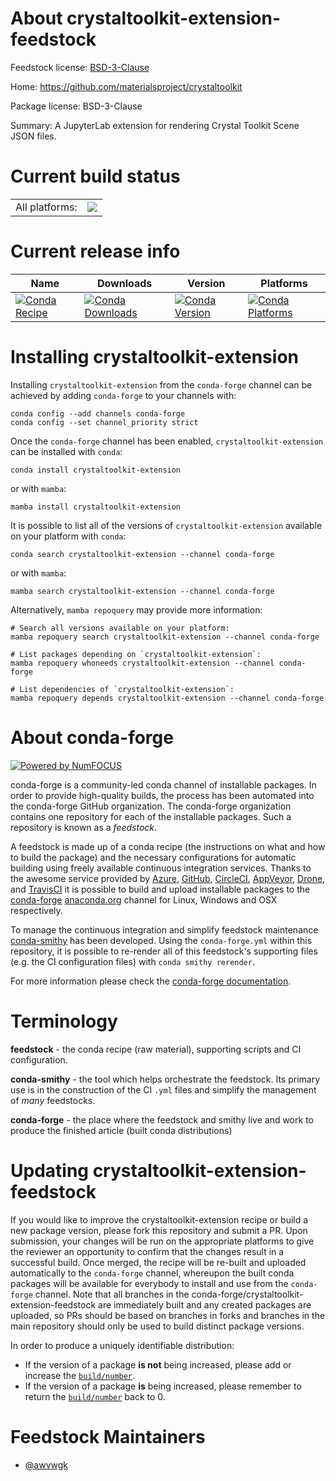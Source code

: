 About crystaltoolkit-extension-feedstock
========================================

Feedstock license: [BSD-3-Clause](https://github.com/conda-forge/crystaltoolkit-extension-feedstock/blob/main/LICENSE.txt)

Home: https://github.com/materialsproject/crystaltoolkit

Package license: BSD-3-Clause

Summary: A JupyterLab extension for rendering Crystal Toolkit Scene JSON files.

Current build status
====================


<table><tr><td>All platforms:</td>
    <td>
      <a href="https://dev.azure.com/conda-forge/feedstock-builds/_build/latest?definitionId=22291&branchName=main">
        <img src="https://dev.azure.com/conda-forge/feedstock-builds/_apis/build/status/crystaltoolkit-extension-feedstock?branchName=main">
      </a>
    </td>
  </tr>
</table>

Current release info
====================

| Name | Downloads | Version | Platforms |
| --- | --- | --- | --- |
| [![Conda Recipe](https://img.shields.io/badge/recipe-crystaltoolkit--extension-green.svg)](https://anaconda.org/conda-forge/crystaltoolkit-extension) | [![Conda Downloads](https://img.shields.io/conda/dn/conda-forge/crystaltoolkit-extension.svg)](https://anaconda.org/conda-forge/crystaltoolkit-extension) | [![Conda Version](https://img.shields.io/conda/vn/conda-forge/crystaltoolkit-extension.svg)](https://anaconda.org/conda-forge/crystaltoolkit-extension) | [![Conda Platforms](https://img.shields.io/conda/pn/conda-forge/crystaltoolkit-extension.svg)](https://anaconda.org/conda-forge/crystaltoolkit-extension) |

Installing crystaltoolkit-extension
===================================

Installing `crystaltoolkit-extension` from the `conda-forge` channel can be achieved by adding `conda-forge` to your channels with:

```
conda config --add channels conda-forge
conda config --set channel_priority strict
```

Once the `conda-forge` channel has been enabled, `crystaltoolkit-extension` can be installed with `conda`:

```
conda install crystaltoolkit-extension
```

or with `mamba`:

```
mamba install crystaltoolkit-extension
```

It is possible to list all of the versions of `crystaltoolkit-extension` available on your platform with `conda`:

```
conda search crystaltoolkit-extension --channel conda-forge
```

or with `mamba`:

```
mamba search crystaltoolkit-extension --channel conda-forge
```

Alternatively, `mamba repoquery` may provide more information:

```
# Search all versions available on your platform:
mamba repoquery search crystaltoolkit-extension --channel conda-forge

# List packages depending on `crystaltoolkit-extension`:
mamba repoquery whoneeds crystaltoolkit-extension --channel conda-forge

# List dependencies of `crystaltoolkit-extension`:
mamba repoquery depends crystaltoolkit-extension --channel conda-forge
```


About conda-forge
=================

[![Powered by
NumFOCUS](https://img.shields.io/badge/powered%20by-NumFOCUS-orange.svg?style=flat&colorA=E1523D&colorB=007D8A)](https://numfocus.org)

conda-forge is a community-led conda channel of installable packages.
In order to provide high-quality builds, the process has been automated into the
conda-forge GitHub organization. The conda-forge organization contains one repository
for each of the installable packages. Such a repository is known as a *feedstock*.

A feedstock is made up of a conda recipe (the instructions on what and how to build
the package) and the necessary configurations for automatic building using freely
available continuous integration services. Thanks to the awesome service provided by
[Azure](https://azure.microsoft.com/en-us/services/devops/), [GitHub](https://github.com/),
[CircleCI](https://circleci.com/), [AppVeyor](https://www.appveyor.com/),
[Drone](https://cloud.drone.io/welcome), and [TravisCI](https://travis-ci.com/)
it is possible to build and upload installable packages to the
[conda-forge](https://anaconda.org/conda-forge) [anaconda.org](https://anaconda.org/)
channel for Linux, Windows and OSX respectively.

To manage the continuous integration and simplify feedstock maintenance
[conda-smithy](https://github.com/conda-forge/conda-smithy) has been developed.
Using the ``conda-forge.yml`` within this repository, it is possible to re-render all of
this feedstock's supporting files (e.g. the CI configuration files) with ``conda smithy rerender``.

For more information please check the [conda-forge documentation](https://conda-forge.org/docs/).

Terminology
===========

**feedstock** - the conda recipe (raw material), supporting scripts and CI configuration.

**conda-smithy** - the tool which helps orchestrate the feedstock.
                   Its primary use is in the construction of the CI ``.yml`` files
                   and simplify the management of *many* feedstocks.

**conda-forge** - the place where the feedstock and smithy live and work to
                  produce the finished article (built conda distributions)


Updating crystaltoolkit-extension-feedstock
===========================================

If you would like to improve the crystaltoolkit-extension recipe or build a new
package version, please fork this repository and submit a PR. Upon submission,
your changes will be run on the appropriate platforms to give the reviewer an
opportunity to confirm that the changes result in a successful build. Once
merged, the recipe will be re-built and uploaded automatically to the
`conda-forge` channel, whereupon the built conda packages will be available for
everybody to install and use from the `conda-forge` channel.
Note that all branches in the conda-forge/crystaltoolkit-extension-feedstock are
immediately built and any created packages are uploaded, so PRs should be based
on branches in forks and branches in the main repository should only be used to
build distinct package versions.

In order to produce a uniquely identifiable distribution:
 * If the version of a package **is not** being increased, please add or increase
   the [``build/number``](https://docs.conda.io/projects/conda-build/en/latest/resources/define-metadata.html#build-number-and-string).
 * If the version of a package **is** being increased, please remember to return
   the [``build/number``](https://docs.conda.io/projects/conda-build/en/latest/resources/define-metadata.html#build-number-and-string)
   back to 0.

Feedstock Maintainers
=====================

* [@awvwgk](https://github.com/awvwgk/)

